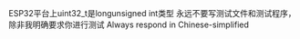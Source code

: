 ESP32平台上uint32_t是longunsigned int类型
永远不要写测试文件和测试程序，除非我明确要求你进行测试
Always respond in Chinese-simplified